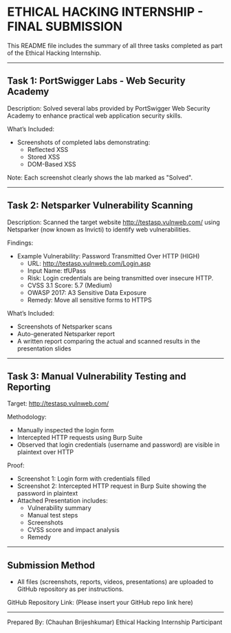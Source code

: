 ETHICAL HACKING INTERNSHIP - FINAL SUBMISSION
=============================================

This README file includes the summary of all three tasks completed as part of the Ethical Hacking Internship.

------------------------------------------------------------
Task 1: PortSwigger Labs - Web Security Academy
------------------------------------------------------------
Description:
Solved several labs provided by PortSwigger Web Security Academy to enhance practical web application security skills.

What’s Included:
- Screenshots of completed labs demonstrating:
  * Reflected XSS
  * Stored XSS
  * DOM-Based XSS

Note:
Each screenshot clearly shows the lab marked as "Solved".

------------------------------------------------------------
Task 2: Netsparker Vulnerability Scanning
------------------------------------------------------------
Description:
Scanned the target website http://testasp.vulnweb.com/ using Netsparker (now known as Invicti) to identify web vulnerabilities.

Findings:
- Example Vulnerability: Password Transmitted Over HTTP (HIGH)
  * URL: http://testasp.vulnweb.com/Login.asp
  * Input Name: tfUPass
  * Risk: Login credentials are being transmitted over insecure HTTP.
  * CVSS 3.1 Score: 5.7 (Medium)
  * OWASP 2017: A3 Sensitive Data Exposure
  * Remedy: Move all sensitive forms to HTTPS

What’s Included:
- Screenshots of Netsparker scans
- Auto-generated Netsparker report
- A written report comparing the actual and scanned results in the presentation slides

------------------------------------------------------------
Task 3: Manual Vulnerability Testing and Reporting
------------------------------------------------------------
Target: http://testasp.vulnweb.com/

Methodology:
- Manually inspected the login form
- Intercepted HTTP requests using Burp Suite
- Observed that login credentials (username and password) are visible in plaintext over HTTP

Proof:
- Screenshot 1: Login form with credentials filled
- Screenshot 2: Intercepted HTTP request in Burp Suite showing the password in plaintext
- Attached Presentation includes:
  * Vulnerability summary
  * Manual test steps
  * Screenshots
  * CVSS score and impact analysis
  * Remedy

------------------------------------------------------------
Submission Method
------------------------------------------------------------
- All files (screenshots, reports, videos, presentations) are uploaded to GitHub repository as per instructions.

GitHub Repository Link:
(Please insert your GitHub repo link here)

------------------------------------------------------------
Prepared By:
(Chauhan Brijeshkumar)
Ethical Hacking Internship Participant
